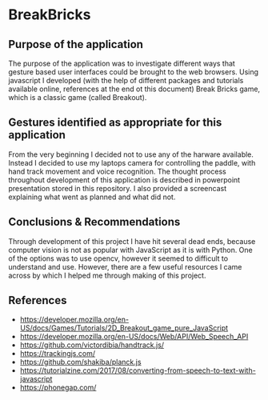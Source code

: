 # BreakBricks
## Purpose of the application
The purpose of the application was to investigate different ways that gesture based user interfaces could be brought to the web browsers. Using javascript I developed (with the help of different packages and tutorials available online, references at the end ot this document) Break Bricks game, which is a classic game (called Breakout).

## Gestures identified as appropriate for this application
From the very beginning I decided not to use any of the harware available. Instead I decided to use my laptops camera for controlling the paddle, with hand track movement and voice recognition. The thought process throughout development of this application is described in powerpoint presentation stored in this repository. I also provided a screencast explaining what went as planned and what did not.

## Conclusions & Recommendations
Through development of this project I have hit several dead ends, because computer vision is not as popular with JavaScript as it is with Python. One of the options was to use opencv, however it seemed to difficult to understand and use. However, there are a few useful resources I came across by which I helped me through making of this project. 

## References
* https://developer.mozilla.org/en-US/docs/Games/Tutorials/2D_Breakout_game_pure_JavaScript
* https://developer.mozilla.org/en-US/docs/Web/API/Web_Speech_API
* https://github.com/victordibia/handtrack.js/
* https://trackingjs.com/
* https://github.com/shakiba/planck.js
* https://tutorialzine.com/2017/08/converting-from-speech-to-text-with-javascript
* https://phonegap.com/
